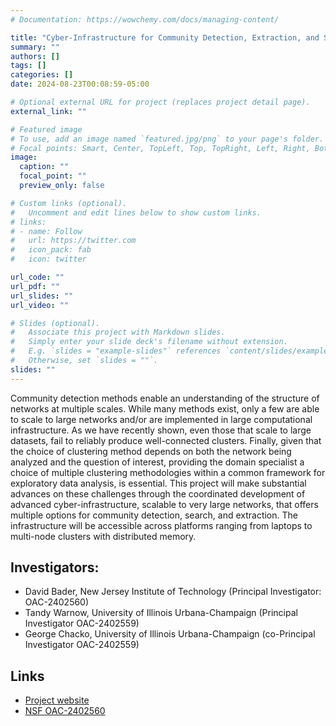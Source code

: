 ```yaml
---
# Documentation: https://wowchemy.com/docs/managing-content/

title: "Cyber-Infrastructure for Community Detection, Extraction, and Search in Large Networks"
summary: ""
authors: []
tags: []
categories: []
date: 2024-08-23T00:08:59-05:00

# Optional external URL for project (replaces project detail page).
external_link: ""

# Featured image
# To use, add an image named `featured.jpg/png` to your page's folder.
# Focal points: Smart, Center, TopLeft, Top, TopRight, Left, Right, BottomLeft, Bottom, BottomRight.
image:
  caption: ""
  focal_point: ""
  preview_only: false

# Custom links (optional).
#   Uncomment and edit lines below to show custom links.
# links:
# - name: Follow
#   url: https://twitter.com
#   icon_pack: fab
#   icon: twitter

url_code: ""
url_pdf: ""
url_slides: ""
url_video: ""

# Slides (optional).
#   Associate this project with Markdown slides.
#   Simply enter your slide deck's filename without extension.
#   E.g. `slides = "example-slides"` references `content/slides/example-slides.md`.
#   Otherwise, set `slides = ""`.
slides: ""
---
```



Community detection methods enable an understanding of the structure of networks at multiple scales. While many methods exist, only a few are able to scale to large networks and/or are implemented in large computational infrastructure. As we have recently shown, even those that scale to large datasets, fail to reliably produce well-connected clusters. Finally, given that the choice of clustering method depends on both the network being analyzed and the question of interest, providing the domain specialist a choice of multiple clustering methodologies within a common framework for exploratory data analysis, is essential. This project will make substantial advances on these challenges through the coordinated development of advanced cyber-infrastructure, scalable to very large networks, that offers multiple options for community detection, search, and extraction. The infrastructure will be accessible across platforms ranging from laptops to multi-node clusters with distributed memory.

## Investigators: ##

* David Bader, New Jersey Institute of Technology (Principal Investigator: OAC-2402560)
* Tandy Warnow, University of Illinois Urbana-Champaign (Principal Investigator OAC-2402559)
* George Chacko, University of Illinois Urbana-Champaign  (co-Principal Investigator OAC-2402559)	

## Links ##

* [Project website](https://sites.google.com/view/oac2402559/home)
* [NSF OAC-2402560](https://www.nsf.gov/awardsearch/showAward?AWD_ID=2402560)

